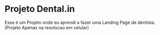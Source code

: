 # Projeto Dental.in

Esse é um Projeto onde eu aprendi a fazer uma Landing Page de dentista.                                                   
(Projeto Apenas na resolucao em celular)
